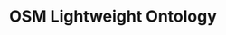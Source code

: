 ---
schema: default
title: OSM Lightweight Ontology
notes: A lightweight ontology developed based on data from Open Street Maps.
organization: DataScientia Foundation
resources:
  - name: OSM-LO.UAN.owl
    url: ''
    format: owl
    description: >-
      A OWL RDF/XML distribution of the lightweight ontology developed based on
      data from Open Street Maps.
    license: Creative Commons
    status: Unannotated
    byteSize: ''
    issued: '2023-04-12'
    language: en
    modified: '11 April 2023, 08:43 (UTC+01:00)'
    OntologyEngineeringTool: Protégé
    ontologyLanguage: OWL
    ontologySyntax: RDF
    example: Unknown.
    ReferenceLKRepository: SREP
    referenceOntology: Unknown.
    referenceDatasets: To Be Added
distribution: osm-lwo-owl
keyword: Geography
publisher: DataScientia Foundation
category:
  - Society&Territory
versionNotes: Version 1.0 - Unannotated.
landingPage: Unknown.
accessRigths: Public
creator: Xiaoyue Li
hasVersion: Unknown.
isVersionOf: Unknown.
issued: '2023-04-12'
modified: '11 April 2023, 08:43 (UTC+01:00)'
language: en
provenance: >-
  (2023-04-12) Marco Barbieri: Added Version 1.0 - Unannotated - to
  LiveKnowledge Catalog
page: Unknown.
wasGeneratedBy: DataScientia LiveData Catalog Instantiation.
versionInfo: version v1.0
formalityLevel: Lightweight Ontology
OntologyEngineeringMethodology: iTelos Knowledge Modelling Methodology.
acronym: OSM-LO
CompetencyQuestion: Unknown.
preferredNamespacePrefix: ds-osm-lo
toDoList: To completely annotate.
namespacesGenerated: Unknown.
namespacesReused: Unknown.
datasetLevel: '  Knowledge level (L3-4)'
spatialExtent: ''
temporalExtent: ''
---